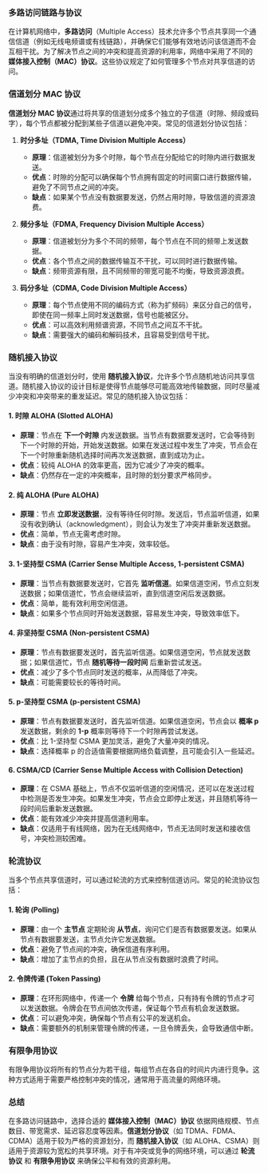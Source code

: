 ### **多路访问链路与协议**

在计算机网络中，**多路访问**（Multiple Access）技术允许多个节点共享同一个通信信道（例如无线电频谱或有线链路），并确保它们能够有效地访问该信道而不会互相干扰。为了解决节点之间的冲突和提高资源的利用率，网络中采用了不同的 **媒体接入控制（MAC）协议**。这些协议规定了如何管理多个节点对共享信道的访问。

### **信道划分 MAC 协议**

**信道划分 MAC 协议**通过将共享的信道划分成多个独立的子信道（时隙、频段或码字），每个节点都被分配到某些子信道以避免冲突。常见的信道划分协议包括：

1. **时分多址（TDMA, Time Division Multiple Access）**  
   - **原理**：信道被划分为多个时隙，每个节点在分配给它的时隙内进行数据发送。
   - **优点**：时隙的分配可以确保每个节点拥有固定的时间窗口进行数据传输，避免了不同节点之间的冲突。
   - **缺点**：如果某个节点没有数据要发送，仍然占用时隙，导致信道的资源浪费。

2. **频分多址（FDMA, Frequency Division Multiple Access）**  
   - **原理**：信道被划分为多个不同的频带，每个节点在不同的频带上发送数据。
   - **优点**：各个节点之间的数据传输互不干扰，可以同时进行数据传输。
   - **缺点**：频带资源有限，且不同频带的带宽可能不均衡，导致资源浪费。

3. **码分多址（CDMA, Code Division Multiple Access）**  
   - **原理**：每个节点使用不同的编码方式（称为扩频码）来区分自己的信号，即使在同一频率上同时发送数据，信号也能被区分。
   - **优点**：可以高效利用频谱资源，不同节点之间互不干扰。
   - **缺点**：需要强大的编码和解码技术，且容易受到信号干扰。

### **随机接入协议**

当没有明确的信道划分时，使用 **随机接入协议**，允许多个节点随机地访问共享信道。随机接入协议的设计目标是使得节点能够尽可能高效地传输数据，同时尽量减少冲突和冲突带来的重发延迟。常见的随机接入协议包括：

#### **1. 时隙 ALOHA (Slotted ALOHA)**
- **原理**：节点在 **下一个时隙** 内发送数据。当节点有数据要发送时，它会等待到下一个时隙的开始，开始发送数据。如果在发送过程中发生了冲突，节点会在下一个时隙重新随机选择时间再次发送数据，直到成功为止。
- **优点**：较纯 ALOHA 的效率更高，因为它减少了冲突的概率。
- **缺点**：仍然存在一定的冲突概率，且时隙的划分要求严格同步。

#### **2. 纯 ALOHA (Pure ALOHA)**
- **原理**：节点 **立即发送数据**，没有等待任何时隙。发送后，节点监听信道，如果没有收到确认（acknowledgment），则会认为发生了冲突并重新发送数据。
- **优点**：简单，节点无需考虑时隙。
- **缺点**：由于没有时隙，容易产生冲突，效率较低。

#### **3. 1-坚持型 CSMA (Carrier Sense Multiple Access, 1-persistent CSMA)**
- **原理**：当节点有数据要发送时，它首先 **监听信道**。如果信道空闲，节点立刻发送数据；如果信道忙，节点会继续监听，直到信道空闲后发送数据。
- **优点**：简单，能有效利用空闲信道。
- **缺点**：如果多个节点同时开始发送数据，容易发生冲突，导致效率低下。

#### **4. 非坚持型 CSMA (Non-persistent CSMA)**
- **原理**：节点有数据要发送时，首先监听信道。如果信道空闲，节点就发送数据；如果信道忙，节点 **随机等待一段时间** 后重新尝试发送。
- **优点**：减少了多个节点同时发送的概率，从而降低了冲突。
- **缺点**：可能需要较长的等待时间。

#### **5. p-坚持型 CSMA (p-persistent CSMA)**
- **原理**：节点有数据要发送时，首先监听信道。如果信道空闲，节点会以 **概率 p** 发送数据，剩余的 **1-p** 概率则等待下一个时隙再尝试发送。
- **优点**：比 1-坚持型 CSMA 更加灵活，避免了大量冲突的情况。
- **缺点**：选择概率 p 的合适值需要根据网络负载调整，且可能会引入一些延迟。

#### **6. CSMA/CD (Carrier Sense Multiple Access with Collision Detection)**
- **原理**：在 CSMA 基础上，节点不仅监听信道的空闲情况，还可以在发送过程中检测是否发生冲突。如果发生冲突，节点会立即停止发送，并且随机等待一段时间后重新发送数据。
- **优点**：能有效减少冲突并提高信道利用率。
- **缺点**：仅适用于有线网络，因为在无线网络中，节点无法同时发送和接收信号，冲突检测较困难。

### **轮流协议**

当多个节点共享信道时，可以通过轮流的方式来控制信道访问。常见的轮流协议包括：

#### **1. 轮询 (Polling)**
- **原理**：由一个 **主节点** 定期轮询 **从节点**，询问它们是否有数据要发送。如果从节点有数据要发送，主节点允许它发送数据。
- **优点**：避免了节点间的冲突，确保信道有序利用。
- **缺点**：增加了主节点的负担，且在从节点没有数据时浪费了时间。

#### **2. 令牌传递 (Token Passing)**
- **原理**：在环形网络中，传递一个 **令牌** 给每个节点，只有持有令牌的节点才可以发送数据。令牌会在节点间依次传递，保证每个节点有机会发送数据。
- **优点**：可以避免冲突，确保每个节点有公平的发送机会。
- **缺点**：需要额外的机制来管理令牌的传递，一旦令牌丢失，会导致通信中断。

### **有限争用协议**

有限争用协议将所有的节点分为若干组，每组节点在各自的时间片内进行竞争。这种方式适用于需要严格控制冲突的情况，通常用于高流量的网络环境。

### **总结**

在多路访问链路中，选择合适的 **媒体接入控制（MAC）协议** 依据网络规模、节点数目、带宽需求、延迟容忍度等因素。**信道划分协议**（如 TDMA、FDMA、CDMA）适用于较为严格的资源划分，而 **随机接入协议**（如 ALOHA、CSMA）则适用于资源较为宽松的共享环境。对于有冲突或竞争的网络环境，可以通过 **轮流协议** 和 **有限争用协议** 来确保公平和有效的资源利用。